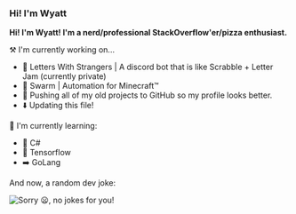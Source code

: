 ### Hi! I'm Wyatt
**Hi! I'm Wyatt! I'm a nerd/professional StackOverflow'er/pizza enthusiast.**

⚒️  I'm currently working on...
- 🔡  Letters With Strangers | A discord bot that is like Scrabble + Letter Jam (currently private)
- 🐝  Swarm | Automation for Minecraft™
- 📌  Pushing all of my old projects to GitHub so my profile looks better.
- ⬇️  Updating this file!

🌱  I'm currently learning:
- 🎵 C#
- 🧠 Tensorflow
- ➡️ GoLang

And now, a random dev joke:


<img src="https://readme-jokes.vercel.app/api" alt="Sorry 😦, no jokes for you!" class="joke"/>
<!--
**Wyatt-Stanke/Wyatt-Stanke** is a ✨ _special_ ✨ repository because its `README.md` (this file) appears on your GitHub profile.

Here are some ideas to get you started:

- 🔭 I’m currently working on ...
- 🌱 I’m currently learning ...
- 👯 I’m looking to collaborate on ...
- 🤔 I’m looking for help with ...
- 💬 Ask me about ...
- 📫 How to reach me: ...
- 😄 Pronouns: ...
- ⚡ Fun fact: ...
-->
